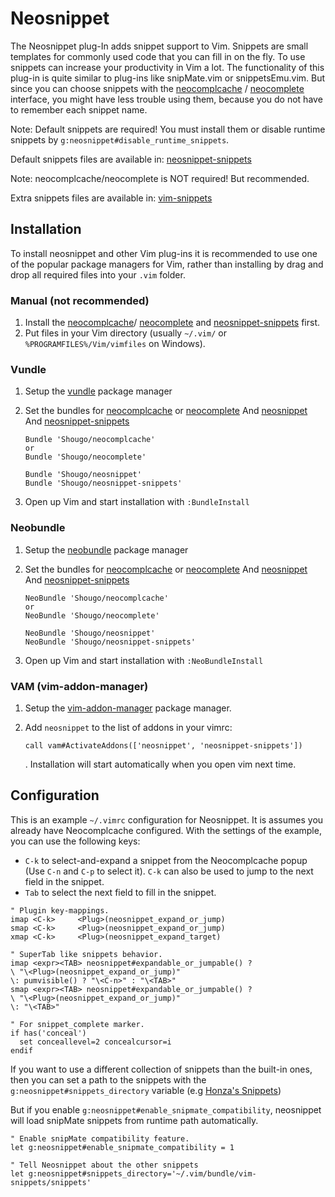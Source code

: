 Neosnippet
==========

The Neosnippet plug-In adds snippet support to Vim. Snippets are
small templates for commonly used code that you can fill in on the
fly. To use snippets can increase your productivity in Vim a lot.
The functionality of this plug-in is quite similar to plug-ins like
snipMate.vim or snippetsEmu.vim. But since you can choose snippets with the
[neocomplcache](https://github.com/Shougo/neocomplcache.vim) /
[neocomplete](https://github.com/Shougo/neocomplete.vim) interface, you might
have less trouble using them, because you do not have to remember each snippet
name.

Note: Default snippets are required! You must install them or disable runtime
snippets by `g:neosnippet#disable_runtime_snippets`.

Default snippets files are available in:
[neosnippet-snippets](https://github.com/Shougo/neosnippet-snippets)

Note: neocomplcache/neocomplete is NOT required! But recommended.

Extra snippets files are available in:
[vim-snippets](https://github.com/honza/vim-snippets)

Installation
------------

To install neosnippet and other Vim plug-ins it is recommended to use one of the
popular package managers for Vim, rather than installing by drag and drop all
required files into your `.vim` folder.

### Manual (not recommended)

1. Install the
   [neocomplcache](https://github.com/Shougo/neocomplcache.vim)/
   [neocomplete](https://github.com/Shougo/neocomplete.vim) and
   [neosnippet-snippets](https://github.com/Shougo/neosnippet-snippets)
   first.
2. Put files in your Vim directory (usually `~/.vim/` or
   `%PROGRAMFILES%/Vim/vimfiles` on Windows).

### Vundle

1. Setup the [vundle](https://github.com/gmarik/vundle) package manager
2. Set the bundles for [neocomplcache](https://github.com/Shougo/neocomplcache)
   or [neocomplete](https://github.com/Shougo/neocomplete.vim)
   And [neosnippet](https://github.com/Shougo/neosnippet)
   And [neosnippet-snippets](https://github.com/Shougo/neosnippet-snippets)

    ```vim
    Bundle 'Shougo/neocomplcache'
    or
    Bundle 'Shougo/neocomplete'

    Bundle 'Shougo/neosnippet'
    Bundle 'Shougo/neosnippet-snippets'
    ```

3. Open up Vim and start installation with `:BundleInstall`

### Neobundle

1. Setup the [neobundle](https://github.com/Shougo/neobundle.vim) package manager
2. Set the bundles for [neocomplcache](https://github.com/Shougo/neocomplcache)
   or [neocomplete](https://github.com/Shougo/neocomplete.vim)
   And [neosnippet](https://github.com/Shougo/neosnippet)
   And [neosnippet-snippets](https://github.com/Shougo/neosnippet-snippets)

    ```vim
    NeoBundle 'Shougo/neocomplcache'
    or
    NeoBundle 'Shougo/neocomplete'

    NeoBundle 'Shougo/neosnippet'
    NeoBundle 'Shougo/neosnippet-snippets'
    ```

3. Open up Vim and start installation with `:NeoBundleInstall`

### VAM (vim-addon-manager)

1. Setup the [vim-addon-manager](https://github.com/MarcWeber/vim-addon-manager)
   package manager.
2. Add `neosnippet` to the list of addons in your vimrc:

    ```vim
    call vam#ActivateAddons(['neosnippet', 'neosnippet-snippets'])
    ```

    . Installation will start automatically when you open vim next time.

Configuration
-------------

This is an example `~/.vimrc` configuration for Neosnippet. It is assumes you
already have Neocomplcache configured. With the settings of the example, you
can use the following keys:

* `C-k` to select-and-expand a snippet from the Neocomplcache popup (Use `C-n`
  and `C-p` to select it). `C-k` can also be used to jump to the next field in
  the snippet.
* `Tab` to select the next field to fill in the snippet.

```vim
" Plugin key-mappings.
imap <C-k>     <Plug>(neosnippet_expand_or_jump)
smap <C-k>     <Plug>(neosnippet_expand_or_jump)
xmap <C-k>     <Plug>(neosnippet_expand_target)

" SuperTab like snippets behavior.
imap <expr><TAB> neosnippet#expandable_or_jumpable() ?
\ "\<Plug>(neosnippet_expand_or_jump)"
\: pumvisible() ? "\<C-n>" : "\<TAB>"
smap <expr><TAB> neosnippet#expandable_or_jumpable() ?
\ "\<Plug>(neosnippet_expand_or_jump)"
\: "\<TAB>"

" For snippet_complete marker.
if has('conceal')
  set conceallevel=2 concealcursor=i
endif
```

If you want to use a different collection of snippets than the
built-in ones, then you can set a path to the snippets with
the `g:neosnippet#snippets_directory` variable (e.g [Honza's
Snippets](https://github.com/honza/vim-snippets))

But if you enable `g:neosnippet#enable_snipmate_compatibility`, neosnippet will
load snipMate snippets from runtime path automatically.

```vim
" Enable snipMate compatibility feature.
let g:neosnippet#enable_snipmate_compatibility = 1

" Tell Neosnippet about the other snippets
let g:neosnippet#snippets_directory='~/.vim/bundle/vim-snippets/snippets'
```

